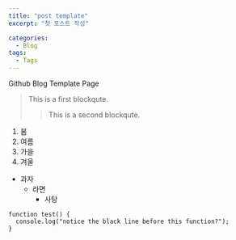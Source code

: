 ```yaml
---
title: "post template"
excerpt: "첫 포스트 작성"

categories:
  - Blog
tags:
  - Tags
---
```


Github Blog Template Page 
> This is a first blockqute. 
>> This is a second blockqute. 

1. 봄
2. 여름
3. 가을
4. 겨울 

* 과자
	* 라면
		* 사탕

```
function test() {
  console.log("notice the black line before this function?");
}
```

